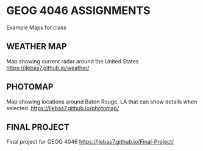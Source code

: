# GEOG 4046 ASSIGNMENTS
Example Maps for class

## WEATHER MAP
Map showing current radar around the United States
<https://jlebas7.github.io/weather/>

## PHOTOMAP
Map showing locations around Baton Rouge, LA that can show details when selected.
<https://jlebas7.github.io/photomap/>

## FINAL PROJECT
Final project for GEOG 4046
<https://jlebas7.github.io/Final-Project/>
